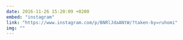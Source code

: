 ```yaml
---
date: 2016-11-26 15:20:09 +0200
embed: "instagram"
link: "https://www.instagram.com/p/BNRlJdaANtW/?taken-by=ruhomi"
img: ""
---
```


